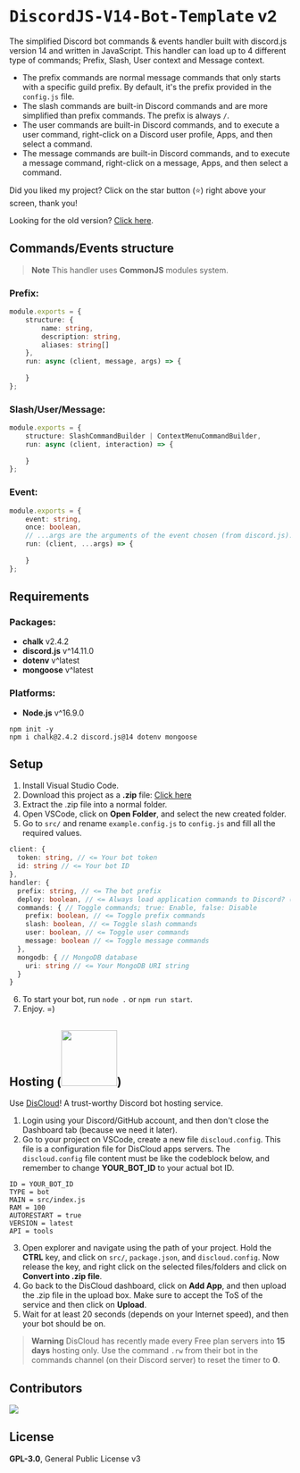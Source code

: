 # <samp>DiscordJS-V14-Bot-Template</samp> v2

The simplified Discord bot commands & events handler built with discord.js version 14 and written in JavaScript. This handler can load up to 4 different type of commands; Prefix, Slash, User context and Message context.

- The prefix commands are normal message commands that only starts with a specific guild prefix. By default, it's the prefix provided in the `config.js` file.
- The slash commands are built-in Discord commands and are more simplified than prefix commands. The prefix is always `/`.
- The user commands are built-in Discord commands, and to execute a user command, right-click on a Discord user profile, Apps, and then select a command.
- The message commands are built-in Discord commands, and to execute a message command, right-click on a message, Apps, and then select a command.

Did you liked my project? Click on the star button (⭐️) right above your screen, thank you!

Looking for the old version? [Click here](https://github.com/TFAGaming/DiscordJS-V14-Bot-Template/releases/tag/v1.7.0-last).

## Commands/Events structure

> **Note**
> This handler uses **CommonJS** modules system.

### Prefix:
```ts
module.exports = {
    structure: {
        name: string,
        description: string,
        aliases: string[]
    },
    run: async (client, message, args) => {
        
    }
};
```

### Slash/User/Message:
```ts
module.exports = {
    structure: SlashCommandBuilder | ContextMenuCommandBuilder,
    run: async (client, interaction) => {
        
    }
};
```

### Event:
```ts
module.exports = {
    event: string,
    once: boolean,
    // ...args are the arguments of the event chosen (from discord.js).
    run: (client, ...args) => {
        
    }
};
```

## Requirements
### Packages:
- **chalk** v2.4.2
- **discord.js** v^14.11.0
- **dotenv** v^latest
- **mongoose** v^latest

### Platforms:
- **Node.js** v^16.9.0

```
npm init -y
npm i chalk@2.4.2 discord.js@14 dotenv mongoose
```

## Setup
1. Install Visual Studio Code.
2. Download this project as a **.zip** file: [Click here](https://github.com/TFAGaming/DiscordJS-V14-Bot-Template/archive/refs/heads/main.zip)
3. Extract the .zip file into a normal folder.
4. Open VSCode, click on **Open Folder**, and select the new created folder.
5. Go to `src/` and rename `example.config.js` to `config.js` and fill all the required values.

```ts
client: {
  token: string, // <= Your bot token
  id: string // <= Your bot ID
},
handler: {
  prefix: string, // <= The bot prefix
  deploy: boolean, // <= Always load application commands to Discord? (true: Yes, false: No)
  commands: { // Toggle commands; true: Enable, false: Disable
    prefix: boolean, // <= Toggle prefix commands
    slash: boolean, // <= Toggle slash commands
    user: boolean, // <= Toggle user commands
    message: boolean // <= Toggle message commands
  },
  mongodb: { // MongoDB database
    uri: string // <= Your MongoDB URI string
  }
}
```

6. To start your bot, run `node .` or `npm run start`.
7. Enjoy. =)

## Hosting (<img src="https://media.discordapp.net/attachments/1111644651036876822/1124045180484472882/discloud_white_horizon-e96efbfa.png?width=960&height=163" width=100>)
Use [DisCloud](https://discloudbot.com/)! A trust-worthy Discord bot hosting service.

1. Login using your Discord/GitHub account, and then don't close the Dashboard tab (because we need it later).
2. Go to your project on VSCode, create a new file `discloud.config`. This file is a configuration file for DisCloud apps servers. The `discloud.config` file content must be like the codeblock below, and remember to change **YOUR_BOT_ID** to your actual bot ID.

```config
ID = YOUR_BOT_ID
TYPE = bot
MAIN = src/index.js
RAM = 100
AUTORESTART = true
VERSION = latest
API = tools
```

3. Open explorer and navigate using the path of your project. Hold the **CTRL** key, and click on `src/`, `package.json`, and `discloud.config`. Now release the key, and right click on the selected files/folders and click on **Convert into .zip file**.
4. Go back to the DisCloud dashboard, click on **Add App**, and then upload the .zip file in the upload box. Make sure to accept the ToS of the service and then click on **Upload**.
5. Wait for at least 20 seconds (depends on your Internet speed), and then your bot should be on.

> **Warning**
> DisCloud has recently made every Free plan servers into **15 days** hosting only. Use the command `.rw` from their bot in the commands channel (on their Discord server) to reset the timer to **0**.

## Contributors
<img src="https://contrib.rocks/image?repo=TFAGaming/DiscordJS-V14-Bot-Template">

## License
**GPL-3.0**, General Public License v3